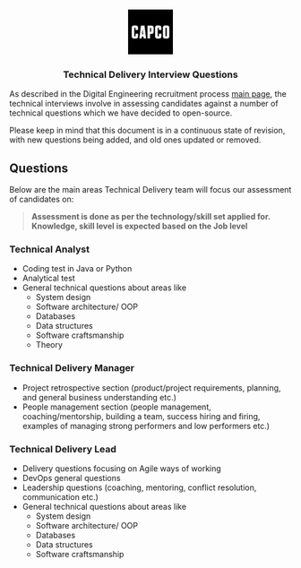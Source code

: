<!-- PROJECT LOGO -->
<br />
<p align="center">
  <a href="https://github.com/capcodigital/repo_name">
    <img src="images/logo.png" alt="Logo" width="80" height="80">
  </a>

<h3 align="center"> Technical Delivery Interview Questions </h3>

As described in the Digital Engineering recruitment process [main page](https://github.com/capcodigital/interview-questions/blob/main/README.md#interview-questions), the technical interviews involve in assessing candidates against a number of technical questions which we have decided to open-source.

Please keep in mind that this document is in a continuous state of revision, with new questions being added, and old ones updated or removed.

## Questions

Below are the main areas Technical Delivery team will focus our assessment of candidates on:

> **Assessment is done as per the technology/skill set applied for.  Knowledge, skill level is expected based on the Job level**

### Technical Analyst

* Coding test in Java or Python
* Analytical test
* General technical questions about areas like 
  * System design
  * Software architecture/ OOP
  * Databases
  * Data structures
  * Software craftsmanship
  * Theory

### Technical Delivery Manager

* Project retrospective section (product/project requirements, planning, and general business understanding etc.)
* People management section (people management, coaching/mentorship, building a team, success hiring and firing, examples of managing strong performers and low performers etc.)

### Technical Delivery Lead

* Delivery questions focusing on Agile ways of working
* DevOps general questions
* Leadership questions (coaching, mentoring, conflict resolution, communication etc.)
* General technical questions about areas like 
  * System design
  * Software architecture/ OOP
  * Databases
  * Data structures
  * Software craftsmanship
